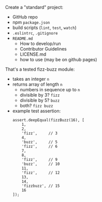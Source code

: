 Create a "standard" project:
* GitHub repo
* npm `package.json`
* build scripts (`lint`, `test`, `watch`)
* `.eslintrc`, `.gitignore`
* `README.md`
    * How to develop/run
    * Contributor Guidelines
    * LICENSE.md
    * how to use (may be on github pages)

That's a tested fizz-buzz module:
* takes an integer `n`
* returns array of length `n` 
    * numbers in sequence up to `n`
    * divisible by 3? `fizz`
    * divisible by 5? `buzz`
    * both? `fizz buzz`
* example test assertion:
    ```
    assert.deepEqual(fizzBuzz(16), [
        1, 
        2, 
        'fizz',     // 3
        4, 
        'buzz',     // 5
        'fizz',     // 6
        7, 
        8, 
        'fizz',     // 9
        'buzz',     // 10
        11,
        'fizz',     // 12
        13,
        14,
        'fizzbuzz', // 15
        16
    ]);
    ```
